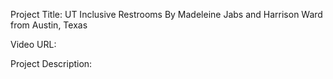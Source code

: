 Project Title: UT Inclusive Restrooms
By Madeleine Jabs and Harrison Ward from Austin, Texas

Video URL:

Project Description:
